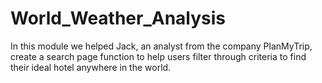 # World_Weather_Analysis

In this module we helped Jack, an analyst from the company PlanMyTrip, create a search page function to help users filter through criteria to find their ideal hotel anywhere in the world. 
